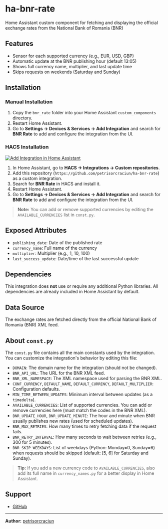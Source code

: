 # ha-bnr-rate
Home Assistant custom component for fetching and displaying the official exchange rates from the National Bank of Romania (BNR)

## Features
- Sensor for each supported currency (e.g., EUR, USD, GBP)
- Automatic update at the BNR publishing hour (default 13:05)
- Shows full currency name, multiplier, and last update time
- Skips requests on weekends (Saturday and Sunday)

## Installation

### Manual Installation
1. Copy the `bnr_rate` folder into your Home Assistant `custom_components` directory.
2. Restart Home Assistant.
3. Go to **Settings → Devices & Services → Add Integration** and search for **BNR Rate** to add and configure the integration from the UI.

### HACS Installation

[![Add Integration in Home Assistant](https://my.home-assistant.io/badges/config_flow_start.svg)](https://my.home-assistant.io/redirect/hacs_repository/?owner=petrisorcraciun&repository=ha-bnr-rate&category=integration)

1. In Home Assistant, go to **HACS → Integrations → Custom repositories**.
2. Add this repository (`https://github.com/petrisorcraciun/ha-bnr-rate`) as a custom integration.
3. Search for **BNR Rate** in HACS and install it.
4. Restart Home Assistant.
5. Go to **Settings → Devices & Services → Add Integration** and search for **BNR Rate** to add and configure the integration from the UI.

> **Note:** You can add or remove supported currencies by editing the `AVAILABLE_CURRENCIES` list in `const.py`.

## Exposed Attributes
- `publishing_date`: Date of the published rate
- `currency_name`: Full name of the currency
- `multiplier`: Multiplier (e.g., 1, 10, 100)
- `last_success_update`: Date/time of the last successful update

## Dependencies

This integration does **not** use or require any additional Python libraries. All dependencies are already included in Home Assistant by default.

## Data Source

The exchange rates are fetched directly from the official National Bank of Romania (BNR) XML feed.

## About `const.py`

The `const.py` file contains all the main constants used by the integration. You can customize the integration's behavior by editing this file:

- `DOMAIN`: The domain name for the integration (should not be changed).
- `BNR_API_URL`: The URL for the BNR XML feed.
- `BNR_XML_NAMESPACE`: The XML namespace used for parsing the BNR XML.
- `CONF_CURRENCY`, `DEFAULT_NAME`, `DEFAULT_CURRENCY`, `DEFAULT_MULTIPLIER`: Configuration defaults.
- `MIN_TIME_BETWEEN_UPDATES`: Minimum interval between updates (as a `timedelta`).
- `AVAILABLE_CURRENCIES`: List of supported currencies. You can add or remove currencies here (must match the codes in the BNR XML).
- `BNR_UPDATE_HOUR`, `BNR_UPDATE_MINUTE`: The hour and minute when BNR usually publishes new rates (used for scheduled updates).
- `BNR_MAX_RETRIES`: How many times to retry fetching data if the request fails.
- `BNR_RETRY_INTERVAL`: How many seconds to wait between retries (e.g., 300 for 5 minutes).
- `BNR_SKIP_WEEKDAYS`: List of weekdays (Python: Monday=0, Sunday=6) when requests should be skipped (default: [5, 6] for Saturday and Sunday).

> **Tip:** If you add a new currency code to `AVAILABLE_CURRENCIES`, also add its full name in `currency_names.py` for a better display in Home Assistant.

## Support
- [GitHub](https://github.com/petrisorcraciun/ha-bnr-rate)

---
**Author:** [petrisorcraciun](https://github.com/petrisorcraciun)
